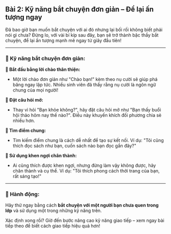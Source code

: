 ## Bài 2: Kỹ năng bắt chuyện đơn giản – Để lại ấn tượng ngay  

Đã bao giờ bạn muốn bắt chuyện với ai đó nhưng lại bối rối không biết phải nói gì chưa? Đừng lo, với vài bí kíp sau đây, bạn sẽ trở thành bậc thầy bắt chuyện, để lại ấn tượng mạnh mẽ ngay từ giây đầu tiên!

---

### 📌 Kỹ năng bắt chuyện đơn giản:

**🔹 Bắt đầu bằng lời chào thân thiện:**
- Một lời chào đơn giản như "Chào bạn!" kèm theo nụ cười sẽ giúp phá băng ngay lập tức. Nhiều sinh viên đã thấy rằng nụ cười là ngôn ngữ chung của mọi người!

**🔹 Đặt câu hỏi mở:**
- Thay vì hỏi "Bạn khỏe không?", hãy đặt câu hỏi mở như "Bạn thấy buổi hội thảo hôm nay thế nào?". Điều này khuyến khích đối phương chia sẻ nhiều hơn.

**🔹 Tìm điểm chung:**
- Tìm kiếm điểm chung là cách dễ nhất để tạo sự kết nối. Ví dụ: "Tôi cũng thích đọc sách như bạn, cuốn sách nào bạn đọc gần đây?"

**🔹 Sử dụng khen ngợi chân thành:**
- Ai cũng thích được khen ngợi, nhưng đừng làm vậy không được, hãy chân thành và cụ thể. Ví dụ: "Tôi thích phong cách thời trang của bạn, rất sáng tạo!"

---

### 🚀 Hành động:

Hãy thử ngay bằng cách **bắt chuyện với một người bạn chưa quen trong lớp** và sử dụng một trong những kỹ năng trên.

Xác định xong rồi? Giờ đến bước nâng cao kỹ năng giao tiếp – xem ngay bài tiếp theo để biết cách giao tiếp hiệu quả hơn!